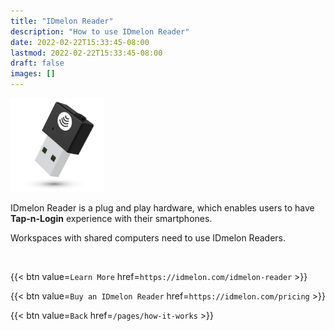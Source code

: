 ```yaml
---
title: "IDmelon Reader"
description: "How to use IDmelon Reader"
date: 2022-02-22T15:33:45-08:00
lastmod: 2022-02-22T15:33:45-08:00
draft: false
images: []
---
```


![alt](./reader.png)

IDmelon Reader is a plug and play hardware, which enables users to have **Tap-n-Login** experience with their smartphones.  

Workspaces with shared computers need to use IDmelon Readers.  

<br>

{{< btn value=`Learn More` href=`https://idmelon.com/idmelon-reader` >}}

{{< btn value=`Buy an IDmelon Reader` href=`https://idmelon.com/pricing` >}}

{{< btn value=`Back` href=`/pages/how-it-works` >}}
